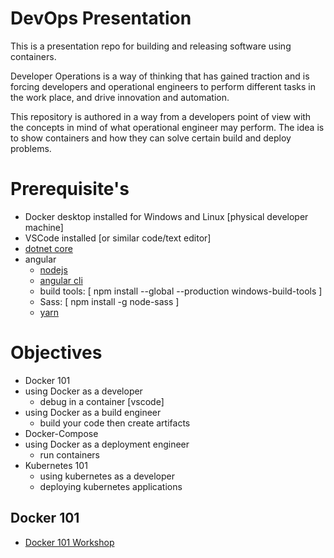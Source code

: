 # DevOps Presentation

This is a presentation repo for building and releasing software using containers.

Developer Operations is a way of thinking that has gained traction and is forcing developers and operational engineers to perform different tasks in the work place, and drive innovation and automation.

This repository is authored in a way from a developers point of view with the concepts in mind of what operational engineer may perform. The idea is to show containers and how they can solve certain build and deploy problems.

# Prerequisite's 

- Docker desktop installed for Windows and Linux [physical developer machine]
- VSCode installed [or similar code/text editor]
- [dotnet core](https://dotnet.microsoft.com/download)
- angular 
    - [nodejs](https://nodejs.org/en/download/)
    - [angular cli](https://angular.io/cli)
    - build tools: [ npm install --global --production windows-build-tools ]
    - Sass: [ npm install -g node-sass ]
    - [yarn](https://yarnpkg.com/)

# Objectives

- Docker 101
- using Docker as a developer
    - debug in a container [vscode]
- using Docker as a build engineer
    - build your code then create artifacts
- Docker-Compose
- using Docker as a deployment engineer
    - run containers
- Kubernetes 101
    - using kubernetes as a developer
    - deploying kubernetes applications

## Docker 101

- [Docker 101 Workshop](workshop/docker-101/README.md)


